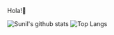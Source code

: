 Hola!👋

 ![Sunil's github stats](https://github-readme-stats.vercel.app/api?username=sunilgknair051)
 ![Top Langs](https://github-readme-stats.vercel.app/api/top-langs/?username=sunilgknair051&layout=compact)

<!--
**sunilgknair051/sunilgknair051** is a ✨ _special_ ✨ repository because its `README.md` (this file) appears on your GitHub profile.

Here are some ideas to get you started:

- 🔭 I’m currently working on ...
- 🌱 I’m currently learning ...
- 👯 I’m looking to collaborate on ...
- 🤔 I’m looking for help with ...
- 💬 Ask me about ...
- 📫 How to reach me: ...
- 😄 Pronouns: ...
- ⚡ Fun fact: ...
-->

